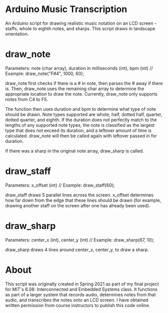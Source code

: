 # Arduino Music Transcription
An Arduino script for drawing realistic music notation on an LCD screen - staffs, whole to eighth notes, and sharps. This script draws in landscape orientation. 

# draw_note
Parameters: note (char array), duration in milliseconds (int), bpm (int) // 
Example: draw_note("F#4", 1000, 60);

draw_note first checks if there is a # in note, then parses the # away if there is. Then, draw_note uses the remaining char array to determine the appropriate location to draw the note. Currently, draw_note only supports notes from C4 to F5.

The function then uses duration and bpm to determine what type of note should be drawn. Note types supported are whole, half, dotted half, quarter, dotted quarter, and eighth. If the duration does not perfectly match to the lengths of any supported note types, the note is classified as the largest type that does not exceed its duration, and a leftover amount of time is calculated. draw_note will then be called again with leftover passed in for duration.
 
If there was a sharp in the original note array, draw_sharp is called.

# draw_staff
Parameters: x_offset (int) // 
Example: draw_staff(60);

draw_staff draws 5 parallel lines across the screen. x_offset determines how far down from the edge that these lines should be drawn (for example, drawing another staff on the screen after one has already been used). 

# draw_sharp
Parameters: center_x (int), center_y (int) // 
Example: draw_sharp(67, 10);

draw_sharp draws 4 lines around center_x, center_y, to draw a sharp.

# About
This script was originally created in Spring 2021 as part of my final project for MIT's 6.08: Interconnected and Embedded Systems class. It functions as part of a larger system that records audio, determines notes from that audio, and transcribes the notes onto an LCD screen. I have obtained written permission from course instructors to publish this code online.
